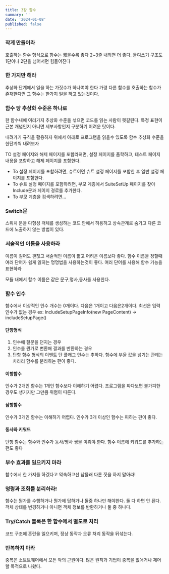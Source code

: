 ```yaml
---
title: 3장 함수
summary: ''
date: '2024-01-08'
published: false
---
```

### 작게 만들어라

호출하는 함수 형식으로 함수는 짧을수록 좋다 2~3줄 내외면 더 좋다. 들여쓰기 구조도 1단이나 2단을 넘어서면 힘들어진다

### 한 가지만 해라

추상화 단계에서 일을 하는 가짓수가 하나여야 한다 가령 다른 함수를 호출하는 함수가 존재한다면 그 함수는 한가지 일을 하고 있는것이다.

### 함수 당 추상화 수준은 하나로

한 함수내에 여러가지 추상화 수준을 섞으면 코드를 읽는 사람이 헷갈린다. 특정 표현이 근본 개념인지 아니면 세부사항인지 구분하기 어려운 탓이다.

내려가기 규칙을 활용하자 위에서 아래로 프로그램을 읽을수 있도록 함수 추상화 수준을 한단계씩 내려보자

TO 설정 페이지와 해제 페이지를 포함라혀면, 설정 페이지를 폼학하고, 테스트 페이지 내용을 포함하고 해제 페이지를 포함한다.

- To 설정 페이지를 포함하려면, 슈트이면 슈트 설정 페이지를 포함한 후 일반 설정 페이지를 포함한다.
- To 슈트 설정 페이지를 포함하려면, 부모 계층에서 SuiteSetUp 페이지를 찾아 Include문과 페이지 경로를 추가한다.
- To 부모 계층을 검색하려면…

### Switch문

스위치 문을 다형성 객체를 생성하는 코드 안에서 허용하고 상속관계로 숨기고 다른 코드에 노출하지 않는 방법이 있다.

### 서술적인 이름을 사용하라

이름이 길어도 괜찮고 서술적인 이름이 짧고 어려운 이름보다 좋다. 함수 이름을 정할때 여러 단어가 쉽게 읽히는 명명법을 사용하는것이 좋다. 여러 단어를 사용해 함수 기능을 표현하라

모듈 내에서 함수 이름은 같은 문구,명사,동사를 사용한다.

### 함수 인수

함수에서 이상적인 인수 개수는 0개이다. 다음은 1개이고 다음은2개이다. 최선은 입력 인수가 없는 경우 ex: IncludeSetupPageInfo(new PageContent) → includeSetupPage()

#### 단항형식
1. 인수에 질문을 던지는 경우
2. 인수를 뭔가로 변환해 결과를 반환하는 경우
3. 단항 함수 형식의 이벤트
단 플래그 인수는 추하다. 함수에 부울 값을 넘기는 관례는 차라리 함수를 분리하는 편이 좋다.

#### 이항함수
인수가 2개인 함수는 1개인 함수보다 이해하기 어렵다. 프로그램을 짜다보면 불가피한 경우도 생기지만 그만큼 위험이 따른다.

#### 삼항함수
인수가 3개인 함수는 이해하기 어렵다. 인수가 3개 이상인 함수는 피하는 편이 좋다.

#### 동사와 키워드
단항 함수는 함수와 인수가 동사/명사 쌍을 이뤄야 한다.
함수 이름에 키워드를 추가하는 편도 좋다

### 부수 효과를 일으키지 마라

함수에서 한 가지를 하겠다고 약속하고선 남몰래 다른 짓을 하지 말아라!

### 명령과 조회를 분리하라!

함수는 뭔가를 수행하거나 뭔가에 답하거나 둘중 하나만 해야한다. 둘 다 하면 안 된다. 객체 상태를 변경하거나 아니면 객체 정보를 반환하거나 둘 중 하나다.

### Try/Catch 블록은 한 함수에서 별도로 처리

코드 구조에 혼란을 일으키며, 정상 동작과 오류 처리 동작을 뒤섞는다.

### 반복하지 마라

중복은 소트트웨어에서 모든 악의 근원이다. 많은 원칙과 기법이 중복을 없애거나 제어할 목적으로 나왔다.
